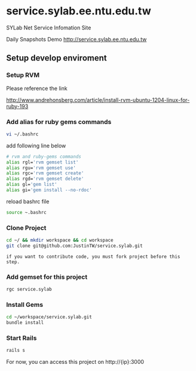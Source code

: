 # service.sylab.ee.ntu.edu.tw

SYLab Net Service Infomation Site

Daily Snapshots Demo  http://service.sylab.ee.ntu.edu.tw

## Setup develop enviroment

### Setup RVM
Please reference the link

http://www.andrehonsberg.com/article/install-rvm-ubuntu-1204-linux-for-ruby-193

### Add alias for ruby gems commands

```bash
vi ~/.bashrc
```

add following line below

```bash
# rvm and ruby-gems commands
alias rgl='rvm gemset list'
alias rgu='rvm gemset use'
alias rgc='rvm gemset create'
alias rgd='rvm gemset delete'
alias gl='gem list'
alias gi='gem install --no-rdoc'
```

reload bashrc file

```bash
source ~.bashrc
```

### Clone Project

```bash
cd ~/ && mkdir workspace && cd workspace
git clone git@github.com:JustinTW/service.sylab.git
```
`if you want to contribute code, you must fork project before this step.`

### Add gemset for this project

```bash
rgc service.sylab
```

### Install Gems

```bash
cd ~/workspace/service.sylab.git
bundle install
```

### Start Rails

```bash
rails s
```

For now, you can access this project on http://{ip}:3000


